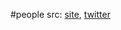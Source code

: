 #people 
src: [site](https://physics.mcmaster.ca/~cburgess/), [twitter](https://twitter.com/CburgesCliff) 


